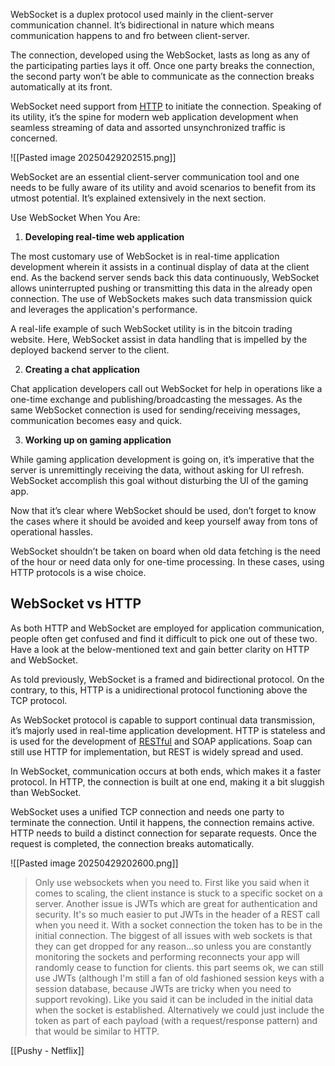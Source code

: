 WebSocket is a duplex protocol used mainly in the client-server communication channel. It’s bidirectional in nature which means communication happens to and fro between client-server.   

The connection, developed using the WebSocket, lasts as long as any of the participating parties lays it off. Once one party breaks the connection, the second party won’t be able to communicate as the connection breaks automatically at its front.  

WebSocket need support from [HTTP](https://www.wallarm.com/what/what-is-http-2-and-how-is-it-different-from-http-1) to initiate the connection. Speaking of its utility, it’s the spine for modern web application development when seamless streaming of data and assorted unsynchronized traffic is concerned.

![[Pasted image 20250429202515.png]]

WebSocket are an essential client-server communication tool and one needs to be fully aware of its utility and avoid scenarios to benefit from its utmost potential. It’s explained extensively in the next section.  

Use WebSocket When You Are:

1. ‍**Developing real-time web application**   
    

The most customary use of WebSocket is in real-time application development wherein it assists in a continual display of data at the client end. As the backend server sends back this data continuously, WebSocket allows uninterrupted pushing or transmitting this data in the already open connection. The use of WebSockets makes such data transmission quick and leverages the application's performance.   

A real-life example of such WebSocket utility is in the bitcoin trading website. Here, WebSocket assist in data handling that is impelled by the deployed backend server to the client.

2. ‍**Creating a chat application**   
    

Chat application developers call out WebSocket for help in operations like a one-time exchange and publishing/broadcasting the messages. As the same WebSocket connection is used for sending/receiving messages, communication becomes easy and quick.

3. ‍**Working up on gaming application**  
    

While gaming application development is going on, it’s imperative that the server is unremittingly receiving the data, without asking for UI refresh. WebSocket accomplish this goal without disturbing the UI of the gaming app.  

Now that it’s clear where WebSocket should be used, don’t forget to know the cases where it should be avoided and keep yourself away from tons of operational hassles.  

WebSocket shouldn’t be taken on board when old data fetching is the need of the hour or need data only for one-time processing. In these cases, using HTTP protocols is a wise choice.

## WebSocket vs HTTP  

As both HTTP and WebSocket are employed for application communication, people often get confused and find it difficult to pick one out of these two. Have a look at the below-mentioned text and gain better clarity on HTTP and WebSocket.  

As told previously, WebSocket is a framed and bidirectional protocol. On the contrary, to this, HTTP is a unidirectional protocol functioning above the TCP protocol.  

As WebSocket protocol is capable to support continual data transmission, it’s majorly used in real-time application development. HTTP is stateless and is used for the development of [RESTful](https://www.wallarm.com/what/differences-soap-vs-rest#what_is_rest_) and SOAP applications. Soap can still use HTTP for implementation, but REST is widely spread and used.  

In WebSocket, communication occurs at both ends, which makes it a faster protocol. In HTTP, the connection is built at one end, making it a bit sluggish than WebSocket.  

WebSocket uses a unified TCP connection and needs one party to terminate the connection. Until it happens, the connection remains active. HTTP needs to build a distinct connection for separate requests. Once the request is completed, the connection breaks automatically.

![[Pasted image 20250429202600.png]]


> Only use websockets when you need to. First like you said when it comes to scaling, the client instance is stuck to a specific socket on a server. Another issue is JWTs which are great for authentication and security. It's so much easier to put JWTs in the header of a REST call when you need it. With a socket connection the token has to be in the initial connection. The biggest of all issues with web sockets is that they can get dropped for any reason...so unless you are constantly monitoring the sockets and performing reconnects your app will randomly cease to function for clients.
> this part seems ok, we can still use JWTs (although I'm still a fan of old fashioned session keys with a session database, because JWTs are tricky when you need to support revoking). Like you said it can be included in the initial data when the socket is established. Alternatively we could just include the token as part of each payload (with a request/response pattern) and that would be similar to HTTP.


[[Pushy - Netflix]]